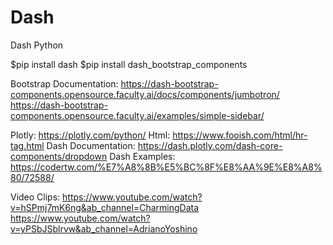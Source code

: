 # Dash
Dash Python

$pip install dash
$pip install dash_bootstrap_components

Bootstrap Documentation:
https://dash-bootstrap-components.opensource.faculty.ai/docs/components/jumbotron/
https://dash-bootstrap-components.opensource.faculty.ai/examples/simple-sidebar/

Plotly: https://plotly.com/python/
Html: https://www.fooish.com/html/hr-tag.html
Dash Documentation: https://dash.plotly.com/dash-core-components/dropdown
Dash Examples:
https://codertw.com/%E7%A8%8B%E5%BC%8F%E8%AA%9E%E8%A8%80/72588/


Video Clips:
https://www.youtube.com/watch?v=hSPmj7mK6ng&ab_channel=CharmingData
https://www.youtube.com/watch?v=yPSbJSblrvw&ab_channel=AdrianoYoshino

